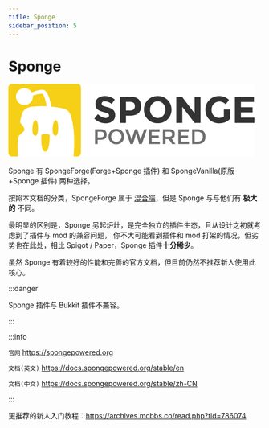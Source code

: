 ```yaml
---
title: Sponge
sidebar_position: 5
---
```


# Sponge

![](_images/sponge.png)

Sponge 有 SpongeForge(Forge+Sponge 插件) 和 SpongeVanilla(原版+Sponge 插件) 两种选择。

按照本文档的分类，SpongeForge 属于 [混合端](hybrid.md)，但是 Sponge 与与他们有 **极大的** 不同。

最明显的区别是，Sponge 另起炉灶，是完全独立的插件生态，且从设计之初就考虑到了插件与 mod 的兼容问题，
你不大可能看到插件和 mod 打架的情况，但劣势也在此处，相比 Spigot / Paper，Sponge 插件**十分稀少**。

虽然 Sponge 有着较好的性能和完善的官方文档，但目前仍然不推荐新人使用此核心。

:::danger

Sponge 插件与 Bukkit 插件不兼容。

:::

:::info

`官网` https://spongepowered.org

`文档(英文)` https://docs.spongepowered.org/stable/en

`文档(中文)` https://docs.spongepowered.org/stable/zh-CN

:::

更推荐的新人入门教程：https://archives.mcbbs.co/read.php?tid=786074
